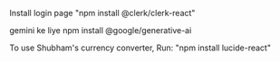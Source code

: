 Install login page 
"npm install @clerk/clerk-react"

gemini ke liye
npm install @google/generative-ai


To use Shubham's  currency converter, Run:
"npm install lucide-react" 
